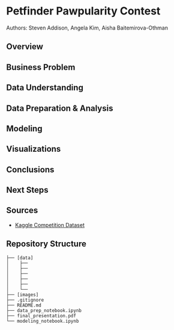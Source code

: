 # Petfinder Pawpularity Contest
Authors: Steven Addison, Angela Kim, Aisha Baitemirova-Othman



## Overview



## Business Problem



## Data Understanding



## Data Preparation & Analysis



## Modeling



## Visualizations



## Conclusions



## Next Steps



## <a id="Sources">Sources</a>
- [Kaggle Competition Dataset](https://www.kaggle.com/c/petfinder-pawpularity-score)


## Repository Structure
```
├── [data]
│    ├──
│    ├── 
│    ├── 
│    ├── 
│    ├── 
│    └── 
├── [images]
├── .gitignore
├── README.md
├── data_prep_notebook.ipynb
├── final_presentation.pdf
└── modeling_notebook.ipynb
```
